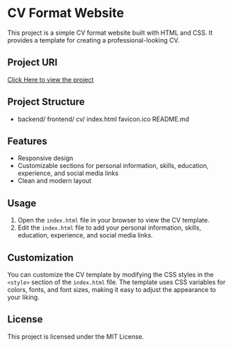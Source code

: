 # CV Format Website

This project is a simple CV format website built with HTML and CSS. It provides a template for creating a professional-looking CV.

## Project URl
[Click Here to view the project](https://kishan2624.github.io/roadmap.sh/frontent/cv/index.html)

## Project Structure

- backend/ frontend/ cv/ index.html favicon.ico README.md

## Features

- Responsive design
- Customizable sections for personal information, skills, education, experience, and social media links
- Clean and modern layout

## Usage

1. Open the `index.html` file in your browser to view the CV template.
2. Edit the `index.html` file to add your personal information, skills, education, experience, and social media links.

## Customization

You can customize the CV template by modifying the CSS styles in the `<style>` section of the `index.html` file. The template uses CSS variables for colors, fonts, and font sizes, making it easy to adjust the appearance to your liking.

## License

This project is licensed under the MIT License.

